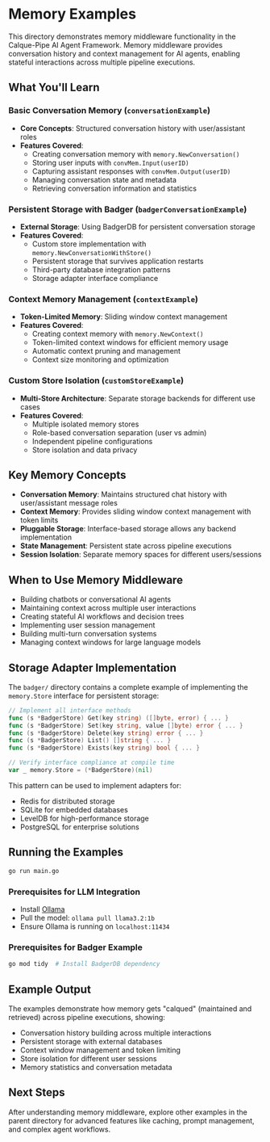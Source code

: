 # Memory Examples

This directory demonstrates memory middleware functionality in the Calque-Pipe AI Agent Framework. Memory middleware provides conversation history and context management for AI agents, enabling stateful interactions across multiple pipeline executions.

## What You'll Learn

### Basic Conversation Memory (`conversationExample`)

- **Core Concepts**: Structured conversation history with user/assistant roles
- **Features Covered**:
  - Creating conversation memory with `memory.NewConversation()`
  - Storing user inputs with `convMem.Input(userID)`
  - Capturing assistant responses with `convMem.Output(userID)`
  - Managing conversation state and metadata
  - Retrieving conversation information and statistics

### Persistent Storage with Badger (`badgerConversationExample`)

- **External Storage**: Using BadgerDB for persistent conversation storage
- **Features Covered**:
  - Custom store implementation with `memory.NewConversationWithStore()`
  - Persistent storage that survives application restarts
  - Third-party database integration patterns
  - Storage adapter interface compliance

### Context Memory Management (`contextExample`)

- **Token-Limited Memory**: Sliding window context management
- **Features Covered**:
  - Creating context memory with `memory.NewContext()`
  - Token-limited context windows for efficient memory usage
  - Automatic context pruning and management
  - Context size monitoring and optimization

### Custom Store Isolation (`customStoreExample`)

- **Multi-Store Architecture**: Separate storage backends for different use cases
- **Features Covered**:
  - Multiple isolated memory stores
  - Role-based conversation separation (user vs admin)
  - Independent pipeline configurations
  - Store isolation and data privacy

## Key Memory Concepts

- **Conversation Memory**: Maintains structured chat history with user/assistant message roles
- **Context Memory**: Provides sliding window context management with token limits
- **Pluggable Storage**: Interface-based storage allows any backend implementation
- **State Management**: Persistent state across pipeline executions
- **Session Isolation**: Separate memory spaces for different users/sessions

## When to Use Memory Middleware

- Building chatbots or conversational AI agents
- Maintaining context across multiple user interactions
- Creating stateful AI workflows and decision trees
- Implementing user session management
- Building multi-turn conversation systems
- Managing context windows for large language models

## Storage Adapter Implementation

The `badger/` directory contains a complete example of implementing the `memory.Store` interface for persistent storage:

```go
// Implement all interface methods
func (s *BadgerStore) Get(key string) ([]byte, error) { ... }
func (s *BadgerStore) Set(key string, value []byte) error { ... }
func (s *BadgerStore) Delete(key string) error { ... }
func (s *BadgerStore) List() []string { ... }
func (s *BadgerStore) Exists(key string) bool { ... }

// Verify interface compliance at compile time
var _ memory.Store = (*BadgerStore)(nil)
```

This pattern can be used to implement adapters for:
- Redis for distributed storage
- SQLite for embedded databases  
- LevelDB for high-performance storage
- PostgreSQL for enterprise solutions

## Running the Examples

```bash
go run main.go
```

### Prerequisites for LLM Integration

- Install [Ollama](https://ollama.ai)
- Pull the model: `ollama pull llama3.2:1b`
- Ensure Ollama is running on `localhost:11434`

### Prerequisites for Badger Example

```bash
go mod tidy  # Install BadgerDB dependency
```

## Example Output

The examples demonstrate how memory gets "calqued" (maintained and retrieved) across pipeline executions, showing:

- Conversation history building across multiple interactions
- Persistent storage with external databases
- Context window management and token limiting
- Store isolation for different user sessions
- Memory statistics and conversation metadata

## Next Steps

After understanding memory middleware, explore other examples in the parent directory for advanced features like caching, prompt management, and complex agent workflows.
